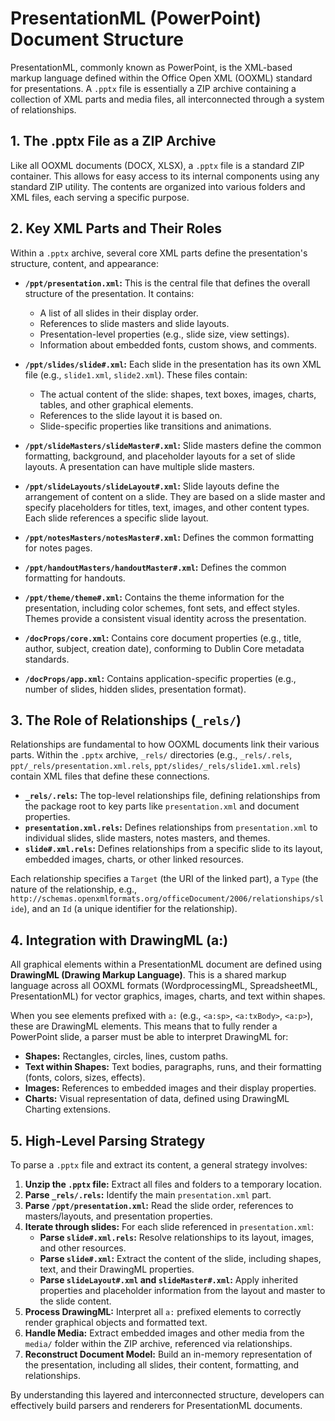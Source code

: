 # PresentationML (PowerPoint) Document Structure

PresentationML, commonly known as PowerPoint, is the XML-based markup language defined within the Office Open XML (OOXML) standard for presentations. A `.pptx` file is essentially a ZIP archive containing a collection of XML parts and media files, all interconnected through a system of relationships.

## 1. The .pptx File as a ZIP Archive

Like all OOXML documents (DOCX, XLSX), a `.pptx` file is a standard ZIP container. This allows for easy access to its internal components using any standard ZIP utility. The contents are organized into various folders and XML files, each serving a specific purpose.

## 2. Key XML Parts and Their Roles

Within a `.pptx` archive, several core XML parts define the presentation's structure, content, and appearance:

*   **`/ppt/presentation.xml`:** This is the central file that defines the overall structure of the presentation. It contains:
    *   A list of all slides in their display order.
    *   References to slide masters and slide layouts.
    *   Presentation-level properties (e.g., slide size, view settings).
    *   Information about embedded fonts, custom shows, and comments.

*   **`/ppt/slides/slide#.xml`:** Each slide in the presentation has its own XML file (e.g., `slide1.xml`, `slide2.xml`). These files contain:
    *   The actual content of the slide: shapes, text boxes, images, charts, tables, and other graphical elements.
    *   References to the slide layout it is based on.
    *   Slide-specific properties like transitions and animations.

*   **`/ppt/slideMasters/slideMaster#.xml`:** Slide masters define the common formatting, background, and placeholder layouts for a set of slide layouts. A presentation can have multiple slide masters.

*   **`/ppt/slideLayouts/slideLayout#.xml`:** Slide layouts define the arrangement of content on a slide. They are based on a slide master and specify placeholders for titles, text, images, and other content types. Each slide references a specific slide layout.

*   **`/ppt/notesMasters/notesMaster#.xml`:** Defines the common formatting for notes pages.

*   **`/ppt/handoutMasters/handoutMaster#.xml`:** Defines the common formatting for handouts.

*   **`/ppt/theme/theme#.xml`:** Contains the theme information for the presentation, including color schemes, font sets, and effect styles. Themes provide a consistent visual identity across the presentation.

*   **`/docProps/core.xml`:** Contains core document properties (e.g., title, author, subject, creation date), conforming to Dublin Core metadata standards.

*   **`/docProps/app.xml`:** Contains application-specific properties (e.g., number of slides, hidden slides, presentation format).

## 3. The Role of Relationships (`_rels/`)

Relationships are fundamental to how OOXML documents link their various parts. Within the `.pptx` archive, `_rels/` directories (e.g., `_rels/.rels`, `ppt/_rels/presentation.xml.rels`, `ppt/slides/_rels/slide1.xml.rels`) contain XML files that define these connections.

*   **`_rels/.rels`:** The top-level relationships file, defining relationships from the package root to key parts like `presentation.xml` and document properties.
*   **`presentation.xml.rels`:** Defines relationships from `presentation.xml` to individual slides, slide masters, notes masters, and themes.
*   **`slide#.xml.rels`:** Defines relationships from a specific slide to its layout, embedded images, charts, or other linked resources.

Each relationship specifies a `Target` (the URI of the linked part), a `Type` (the nature of the relationship, e.g., `http://schemas.openxmlformats.org/officeDocument/2006/relationships/slide`), and an `Id` (a unique identifier for the relationship).

## 4. Integration with DrawingML (a:)

All graphical elements within a PresentationML document are defined using **DrawingML (Drawing Markup Language)**. This is a shared markup language across all OOXML formats (WordprocessingML, SpreadsheetML, PresentationML) for vector graphics, images, charts, and text within shapes.

When you see elements prefixed with `a:` (e.g., `<a:sp>`, `<a:txBody>`, `<a:p>`), these are DrawingML elements. This means that to fully render a PowerPoint slide, a parser must be able to interpret DrawingML for:

*   **Shapes:** Rectangles, circles, lines, custom paths.
*   **Text within Shapes:** Text bodies, paragraphs, runs, and their formatting (fonts, colors, sizes, effects).
*   **Images:** References to embedded images and their display properties.
*   **Charts:** Visual representation of data, defined using DrawingML Charting extensions.

## 5. High-Level Parsing Strategy

To parse a `.pptx` file and extract its content, a general strategy involves:

1.  **Unzip the `.pptx` file:** Extract all files and folders to a temporary location.
2.  **Parse `_rels/.rels`:** Identify the main `presentation.xml` part.
3.  **Parse `/ppt/presentation.xml`:** Read the slide order, references to masters/layouts, and presentation properties.
4.  **Iterate through slides:** For each slide referenced in `presentation.xml`:
    *   **Parse `slide#.xml.rels`:** Resolve relationships to its layout, images, and other resources.
    *   **Parse `slide#.xml`:** Extract the content of the slide, including shapes, text, and their DrawingML properties.
    *   **Parse `slideLayout#.xml` and `slideMaster#.xml`:** Apply inherited properties and placeholder information from the layout and master to the slide content.
5.  **Process DrawingML:** Interpret all `a:` prefixed elements to correctly render graphical objects and formatted text.
6.  **Handle Media:** Extract embedded images and other media from the `media/` folder within the ZIP archive, referenced via relationships.
7.  **Reconstruct Document Model:** Build an in-memory representation of the presentation, including all slides, their content, formatting, and relationships.

By understanding this layered and interconnected structure, developers can effectively build parsers and renderers for PresentationML documents.